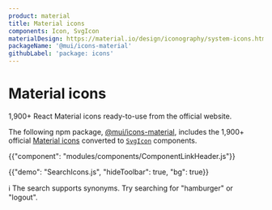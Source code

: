 ```yaml
---
product: material
title: Material icons
components: Icon, SvgIcon
materialDesign: https://material.io/design/iconography/system-icons.html
packageName: '@mui/icons-material'
githubLabel: 'package: icons'
---
```


# Material icons

<p class="description">1,900+ React Material icons ready-to-use from the official website.</p>

The following npm package,
[@mui/icons-material](https://www.npmjs.com/package/@mui/icons-material),
includes the 1,900+ official [Material icons](https://fonts.google.com/icons) converted to [`SvgIcon`](/material/api/svg-icon/) components.

{{"component": "modules/components/ComponentLinkHeader.js"}}

{{"demo": "SearchIcons.js", "hideToolbar": true, "bg": true}}

ℹ️ The search supports synonyms. Try searching for "hamburger" or "logout".

